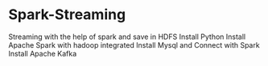 # Spark-Streaming
Streaming with the help of spark and save in HDFS
Install Python
Install Apache Spark with hadoop integrated
Install Mysql and Connect with Spark
Install Apache Kafka
